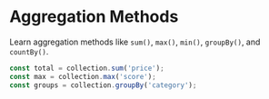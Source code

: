 # Aggregation Methods

Learn aggregation methods like `sum()`, `max()`, `min()`, `groupBy()`, and `countBy()`.

```typescript
const total = collection.sum('price');
const max = collection.max('score');
const groups = collection.groupBy('category');
```
